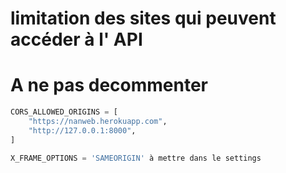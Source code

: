 # limitation des sites qui peuvent accéder à l' API
# A ne pas decommenter

```PYTHON
CORS_ALLOWED_ORIGINS = [
    "https://nanweb.herokuapp.com",
    "http://127.0.0.1:8000",
]

X_FRAME_OPTIONS = 'SAMEORIGIN' à mettre dans le settings 

```